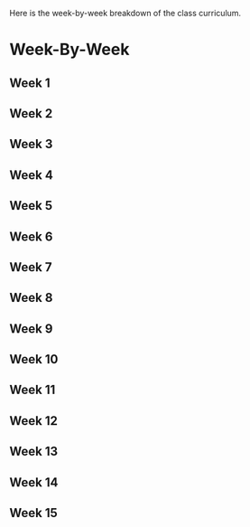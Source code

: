 Here is the week-by-week breakdown of the class curriculum.

# Week-By-Week
## Week 1
## Week 2
## Week 3
## Week 4
## Week 5
## Week 6
## Week 7
## Week 8
## Week 9
## Week 10
## Week 11
## Week 12
## Week 13
## Week 14
## Week 15